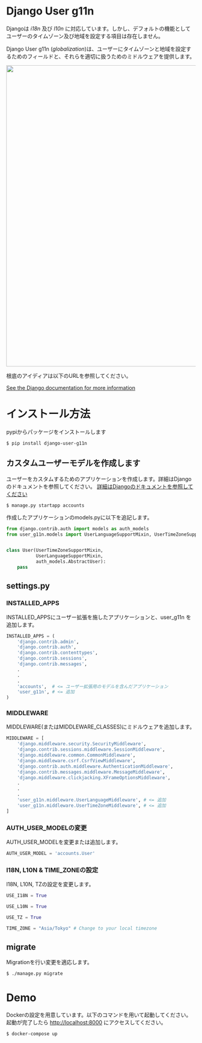 Django User g11n
=========================================================================================

Djangoは *i18n* 及び *l10n* に対応しています。しかし、デフォルトの機能としてユーザーのタイムゾーン及び地域を設定する項目は存在しません。

Django User g11n (*globalization*)は、ユーザーにタイムゾーンと地域を設定するためのフィールドと、それらを適切に扱うためのミドルウェアを提供します。

<img src="https://raw.githubusercontent.com/wiki/salexkidd/django-user-g11n/imgs/example.gif" width="800px">

根底のアイディアは以下のURLを参照してください。

[See the Django documentation for more information](https://stackoverflow.com/questions/10235956/django-1-4-how-to-automatically-get-users-timezone-from-client)


# インストール方法

pypiからパッケージをインストールします

```shell
$ pip install django-user-g11n
```

## カスタムユーザーモデルを作成します

ユーザーをカスタムするためのアプリケーションを作成します。詳細はDjangoのドキュメントを参照してください。
[詳細はDjangoのドキュメントを参照してください](https://docs.djangoproject.com/en/3.0/topics/auth/customizing/)

```
$ manage.py startapp accounts
```

作成したアプリケーションのmodels.pyに以下を追記します。

```python
from django.contrib.auth import models as auth_models
from user_g11n.models import UserLanguageSupportMixin, UserTimeZoneSupportMixin


class User(UserTimeZoneSupportMixin,
           UserLanguageSupportMixin,
           auth_models.AbstractUser):
    pass
```

## settings.py

### INSTALLED_APPS

INSTALLED_APPSにユーザー拡張を施したアプリケーションと、user_g11n を追加します。

```python
INSTALLED_APPS = (
    'django.contrib.admin',
    'django.contrib.auth',
    'django.contrib.contenttypes',
    'django.contrib.sessions',
    'django.contrib.messages',
    .
    .
    .
    'accounts',  # <= ユーザー拡張用のモデルを含んだアプリケーション
    'user_g11n', # <= 追加
)
```

### MIDDLEWARE

MIDDLEWARE(またはMIDDLEWARE_CLASSES)にミドルウェアを追加します。

```python
MIDDLEWARE = [
    'django.middleware.security.SecurityMiddleware',
    'django.contrib.sessions.middleware.SessionMiddleware',
    'django.middleware.common.CommonMiddleware',
    'django.middleware.csrf.CsrfViewMiddleware',
    'django.contrib.auth.middleware.AuthenticationMiddleware',
    'django.contrib.messages.middleware.MessageMiddleware',
    'django.middleware.clickjacking.XFrameOptionsMiddleware',
    .
    .
    .
    'user_g11n.middleware.UserLanguageMiddleware', # <= 追加
    'user_g11n.middleware.UserTimeZoneMiddleware', # <= 追加
]
```

### AUTH_USER_MODELの変更

AUTH_USER_MODELを変更または追加します。

```python
AUTH_USER_MODEL = 'accounts.User'
```

### I18N, L10N & TIME_ZONEの設定

I18N, L10N, TZの設定を変更します。

```python
USE_I18N = True

USE_L10N = True

USE_TZ = True

TIME_ZONE = "Asia/Tokyo" # Change to your local timezone
```

## migrate

Migrationを行い変更を適応します。

```
$ ./manage.py migrate
```

# Demo

Dockerの設定を用意しています。以下のコマンドを用いて起動してください。起動が完了したら [http://localhost:8000](http://localhost:8000) にアクセスしてください。

```
$ docker-compose up
```

